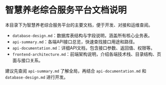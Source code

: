 # 智慧养老综合服务平台文档说明

本目录下为智慧养老综合服务平台的主要文档，便于开发、对接和运维查阅。

- `database-design.md`：数据库表结构与字段说明，涵盖所有核心业务表。
- `api-summary.md`：各端API接口总览，快速查找接口用途和路径。
- `api-documentation.md`：详细API文档，包含接口参数、返回值、权限等。
- `frontend-architecture.md`：前端架构说明，介绍各端技术栈、目录结构、页面与接口关系。

建议先查阅 `api-summary.md` 了解全局，再结合 `api-documentation.md` 和 `database-design.md` 进行开发。 